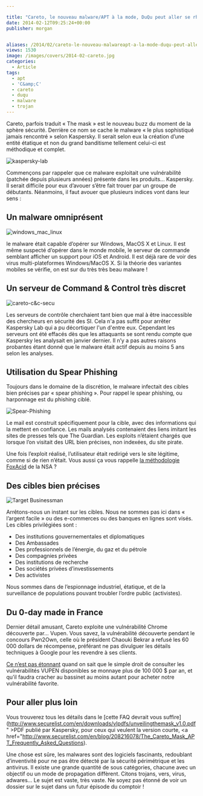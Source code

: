 ```yaml
---

title: "Careto, le nouveau malware/APT à la mode, DuQu peut aller se rhabiller !"
date: 2014-02-12T09:25:24+00:00
publisher: morgan


aliases: /2014/02/careto-le-nouveau-malwareapt-a-la-mode-duqu-peut-aller-se-rhabiller/
views: 1530
image: /images/covers/2014-02-careto.jpg
categories:
  - Article
tags:
  - apt
  - 'C&amp;C'
  - careto
  - duqu
  - malware
  - trojan
---
```

Careto, parfois traduit « The mask » est le nouveau buzz du moment de la sphère sécurité. Derrière ce nom se cache le malware « le plus sophistiqué jamais rencontré » selon Kaspersky. Il serait selon eux la création d’une entité étatique et non du grand banditisme tellement celui-ci est méthodique et complet.

![kaspersky-lab](/images/2014/02/kaspersky-lab.png)

Commençons par rappeler que ce malware exploitait une vulnérabilité (patchée depuis plusieurs années) présente dans les produits... Kaspersky. Il serait difficile pour eux d’avouer s’être fait trouer par un groupe de débutants. Néanmoins, il faut avouer que plusieurs indices vont dans leur sens :

## Un malware omniprésent

![windows_mac_linux](/images/2014/02/windows_mac_linux.png)

le malware était capable d’opérer sur Windows, MacOS X et Linux. Il est même suspecté d’opérer dans le monde mobile, le serveur de commande semblant afficher un support pour iOS et Android. Il est déjà rare de voir des virus multi-plateformes Windows/MacOS X. Si la théorie des variantes mobiles se vérifie, on est sur du très très beau malware !

## Un serveur de Command & Control très discret

![careto-c&c-secu](/images/2014/02/careto-cc-secu.png)

Les serveurs de contrôle cherchaient tant bien que mal à être inaccessible des chercheurs en sécurité des SI. Cela n'a pas suffit pour arrêter Kaspersky Lab qui a pu décortiquer l'un d'entre eux. Cependant les serveurs ont été effacés dès que les attaquants se sont rendu compte que Kaspersky les analysait en janvier dernier. Il n’y a pas autres raisons probantes étant donné que le malware était actif depuis au moins 5 ans selon les analyses.

## Utilisation du Spear Phishing

Toujours dans le domaine de la discrétion, le malware infectait des cibles bien précises par « spear phishing ». Pour rappel le spear phishing, ou harponnage est du phishing ciblé.

![Spear-Phishing](/images/2014/02/Spear-Phishing.jpg)

Le mail est construit spécifiquement pour la cible, avec des informations qui la mettent en confiance. Les mails analysés contenaient des liens imitant les sites de presses tels que The Guardian. Les exploits n’étaient chargés que lorsque l’on visitait des URL bien précises, non indexées, du site pirate.

Une fois l’exploit réalisé, l’utilisateur était redirigé vers le site légitime, comme si de rien n’était. Vous aussi ça vous rappelle [la méthodologie FoxAcid](https://www.schneier.com/blog/archives/2013/10/how_the_nsa_att.html) de la NSA ?

## Des cibles bien précises

![Target Businessman](/images/2014/02/target-business.jpg)

Arrêtons-nous un instant sur les cibles. Nous ne sommes pas ici dans « l’argent facile » ou des e-commerces ou des banques en lignes sont visés. Les cibles privilégiées sont :

  * Des institutions gouvernementales et diplomatiques
  * Des Ambassades
  * Des professionnels de l’énergie, du gaz et du pétrole
  * Des compagnies privées
  * Des institutions de recherche
  * Des sociétés privées d’investissements
  * Des activistes

Nous sommes dans de l’espionnage industriel, étatique, et de la surveillance de populations pouvant troubler l’ordre public (activistes).

## Du 0-day made in France

Dernier détail amusant, Careto exploite une vulnérabilité Chrome découverte par... Vupen. Vous savez, la vulnérabilité découverte pendant le concours Pwn2Own, celle où le président Chaouki Bekrar a refusé les 60 000 dollars de récompense, préférant ne pas divulguer les détails techniques à Google pour les revendre à ses clients.

[Ce n’est pas étonnant](http://www.forbes.com/sites/andygreenberg/2012/03/21/meet-the-hackers-who-sell-spies-the-tools-to-crack-your-pc-and-get-paid-six-figure-fees/) quand on sait que le simple droit de consulter les vulnérabilités VUPEN disponibles se monnaye plus de 100 000 $ par an, et qu’il faudra cracher au bassinet au moins autant pour acheter notre vulnérabilité favorite.

## Pour aller plus loin

Vous trouverez tous les détails dans le [cette FAQ devrait vous suffire](http://www.securelist.com/en/downloads/vlpdfs/unveilingthemask_v1.0.pdf" >PDF publié par Kaspersky</a>, pour ceux qui veulent la version courte, <a href="http://www.securelist.com/en/blog/208216078/The_Careto_Mask_APT_Frequently_Asked_Questions).

Une chose est sûre, les malwares sont des logiciels fascinants, redoublant d’inventivité pour ne pas être détecté par la sécurité périmétrique et les antivirus. Il existe une grande quantité de sous catégories, chacune avec un objectif ou un mode de propagation diffèrent. Citons trojans, vers, virus, adwares… Le sujet est vaste, très vaste. Ne soyez pas étonné de voir un dossier sur le sujet dans un futur épisode du comptoir !
